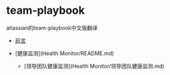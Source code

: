 # team-playbook
atlassian的team-playbook中文版翻译

* [前言](README.md)

* [健康监测](Health Monitor/README.md)
    * [领导团队健康监测](Health Monitor/领导团队健康监测.md)

